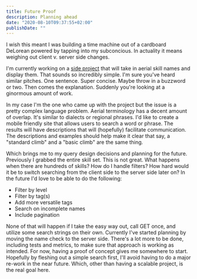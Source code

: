 ```yaml
---
title: Future Proof
description: Planning ahead
date: "2020-08-10T09:37:55+02:00"
publishDate: ""
---
```


I wish this meant I was building a time machine out of a cardboard DeLorean powered by tapping into my subconcious. In actuality it means weighing out client v. server side changes.  

<!--more-->
 I'm currently working on a [side project](/portfolio/aerials-app-project/) that will take in aerial skill names and display them. That sounds so incredibly simple. I'm sure you've heard similar pitches. One sentence. Super concise. Maybe throw in a buzzword or two. Then comes the explanation. Suddenly you're looking at a ginormous amount of work. 

In my case I'm the one who came up with the project but the issue is a pretty complex language problem. Aerial terminology has a decent amount of overlap. It's similar to dialects or regional phrases. I'd like to create a mobile friendly site that allows users to search a word or phrase. The results will have descriptions that will (hopefully) facilitate communication. The descriptions and examples should help make it clear that say, a "standard climb" and a "basic climb" are the same thing. 

Which brings me to my query design decisions and planning for the future. Previously I grabbed the entire skill set. This is not great. What happens when there are hundreds of skills? How do I handle filters? How hard would it be to switch searching from the client side to the server side later on? In the future I'd love to be able to do the following:

* Filter by level
* Filter by tag(s)
* Add more versatile tags
* Search on incomplete names
* Include pagination

None of that will happen if I take the easy way out, call GET once, and utilize some search strings on their own. Currently I've started planning by moving the name check to the server side. There's a lot more to be done, including tests and metrics, to make sure that approach is working as intended. For now, having a proof of concept gives me somewhere to start. Hopefully by fleshing out a simple search first, I'll avoid having to do a major re-work in the near future. Which, other than having a scalable project, is the real goal here. 